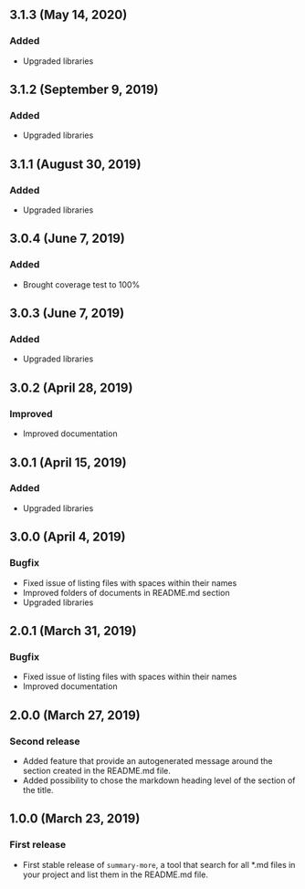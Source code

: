 ## 3.1.3 (May 14, 2020)

### Added

* Upgraded libraries


## 3.1.2 (September 9, 2019)

### Added

* Upgraded libraries


## 3.1.1 (August 30, 2019)

### Added

* Upgraded libraries


## 3.0.4 (June 7, 2019)

### Added

* Brought coverage test to 100%


## 3.0.3 (June 7, 2019)

### Added

* Upgraded libraries


## 3.0.2 (April 28, 2019)

### Improved

* Improved documentation


## 3.0.1 (April 15, 2019)

### Added

* Upgraded libraries


## 3.0.0 (April 4, 2019)

### Bugfix

* Fixed issue of listing files with spaces within their names
* Improved folders of documents in README.md section
* Upgraded libraries


## 2.0.1 (March 31, 2019)

### Bugfix

* Fixed issue of listing files with spaces within their names
* Improved documentation


## 2.0.0 (March 27, 2019)

### Second release

* Added feature that provide an autogenerated message around the section created in the README.md file.
* Added possibility to chose the markdown heading level of the section of the title.


## 1.0.0 (March 23, 2019)

### First release

* First stable release of `summary-more`, a tool that search for all *.md files in your project and list them in the README.md file.

